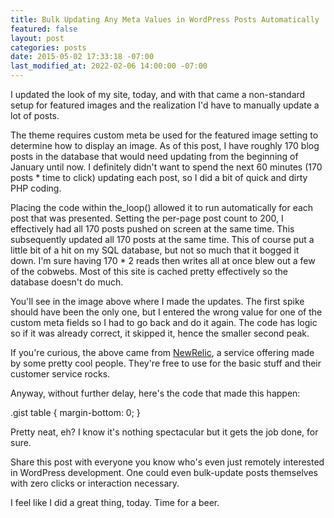 ```yaml
---
title: Bulk Updating Any Meta Values in WordPress Posts Automatically
featured: false
layout: post
categories: posts
date: 2015-05-02 17:33:18 -07:00
last_modified_at: 2022-02-06 14:00:00 -07:00
---
```


I updated the look of my site, today, and with that came a non-standard setup for featured images and the realization I'd have to manually update a lot of posts.

The theme requires custom meta be used for the featured image setting to determine how to display an image. As of this post, I have roughly 170 blog posts in the database that would need updating from the beginning of January until now. I definitely didn't want to spend the next 60 minutes (170 posts * time to click) updating each post, so I did a bit of quick and dirty PHP coding.

Placing the code within the_loop() allowed it to run automatically for each post that was presented. Setting the per-page post count to 200, I effectively had all 170 posts pushed on screen at the same time. This subsequently updated all 170 posts at the same time. This of course put a little bit of a hit on my SQL database, but not so much that it bogged it down. I'm sure having 170 * 2 reads then writes all at once blew out a few of the cobwebs. Most of this site is cached pretty effectively so the database doesn't do much.



You'll see in the image above where I made the updates. The first spike should have been the only one, but I entered the wrong value for one of the custom meta fields so I had to go back and do it again. The code has logic so if it was already correct, it skipped it, hence the smaller second peak.

If you're curious, the above came from [NewRelic](http://newrelic.com), a service offering made by some pretty cool people. They're free to use for the basic stuff and their customer service rocks.

Anyway, without further delay, here's the code that made this happen:

.gist table { margin-bottom: 0; }

Pretty neat, eh? I know it's nothing spectacular but it gets the job done, for sure.

Share this post with everyone you know who's even just remotely interested in WordPress development. One could even bulk-update posts themselves with zero clicks or interaction necessary.

I feel like I did a great thing, today. Time for a beer.

